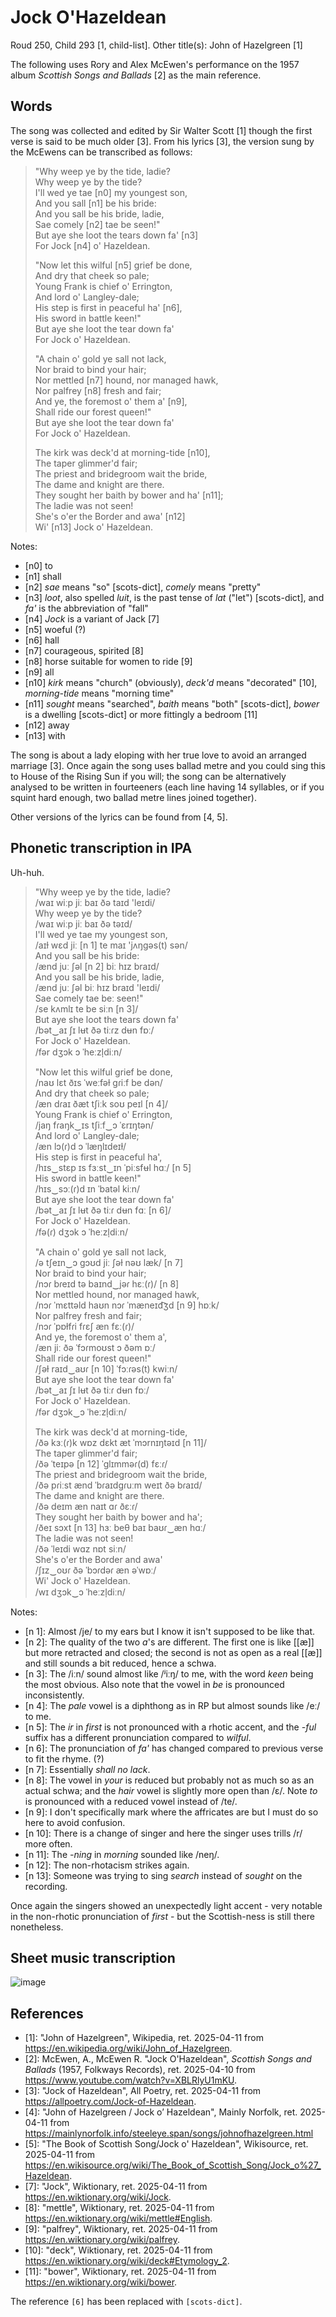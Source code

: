 # Jock O'Hazeldean
Roud 250, Child 293 [1, child-list]. Other title(s): John of Hazelgreen [1]

The following uses Rory and Alex McEwen's performance on the 1957 album *Scottish Songs and Ballads* [2] as the main reference.

## Words

The song was collected and edited by Sir Walter Scott [1] though the first verse is said to be much older [3]. From his lyrics [3], the version sung by the McEwens can be transcribed as follows:

> "Why weep ye by the tide, ladie?  
> Why weep ye by the tide?  
> I'll wed ye tae [n0] my youngest son,  
> And you sall [n1] be his bride:  
> And you sall be his bride, ladie,  
> Sae comely [n2] tae be seen!"  
> But aye she loot the tears down fa' [n3]  
> For Jock [n4] o' Hazeldean.  
> 
> "Now let this wilful [n5] grief be done,  
> And dry that cheek so pale;  
> Young Frank is chief o' Errington,  
> And lord o' Langley-dale;  
> His step is first in peaceful ha' [n6],  
> His sword in battle keen!"  
> But aye she loot the tear down fa'  
> For Jock o' Hazeldean.  
> 
> "A chain o' gold ye sall not lack,  
> Nor braid to bind your hair;  
> Nor mettled [n7] hound, nor managed hawk,  
> Nor palfrey [n8] fresh and fair;  
> And ye, the foremost o' them a' [n9],  
> Shall ride our forest queen!"  
> But aye she loot the tear down fa'  
> For Jock o' Hazeldean.  
> 
> The kirk was deck'd at morning-tide [n10],  
> The taper glimmer'd fair;  
> The priest and bridegroom wait the bride,  
> The dame and knight are there.  
> They sought her baith by bower and ha' [n11];  
> The ladie was not seen!  
> She's o'er the Border and awa' [n12]  
> Wi' [n13] Jock o' Hazeldean.  

Notes:  
- [n0] to
- [n1] shall
- [n2] *sae* means "so" [scots-dict], *comely* means "pretty"
- [n3] *loot*, also spelled *luit*, is the past tense of *lat* ("let") [scots-dict], and *fa'* is the abbreviation of "fall"
- [n4] *Jock* is a variant of Jack [7]
- [n5] woeful (?)
- [n6] hall
- [n7] courageous, spirited [8]
- [n8] horse suitable for women to ride [9]
- [n9] all
- [n10] *kirk* means "church" (obviously), *deck'd* means "decorated" [10], *morning-tide* means "morning time"
- [n11] *sought* means "searched", *baith* means "both" [scots-dict], *bower* is a dwelling [scots-dict] or more fittingly a bedroom [11]
- [n12] away
- [n13] with

The song is about a lady eloping with her true love to avoid an arranged marriage [3]. Once again the song uses ballad metre and you could sing this to House of the Rising Sun if you will; the song can be alternatively analysed to be written in fourteeners (each line having 14 syllables, or if you squint hard enough, two ballad metre lines joined together).

Other versions of the lyrics can be found from [4, 5].

## Phonetic transcription in IPA
Uh-huh.

> "Why weep ye by the tide, ladie?  
> /waɪ wiːp jiː baɪ ðə taɪd 'leɪdi/  
> Why weep ye by the tide?  
> /waɪ wiːp jiː baɪ ðə təɪd/  
> I'll wed ye tae my youngest son,  
> /aɪɫ wɛd jiː [n 1] te maɪ 'jʌŋgəs(t) sən/  
> And you sall be his bride:  
> /ænd juː ʃəl [n 2] biː hɪz braɪd/  
> And you sall be his bride, ladie,  
> /ænd juː ʃəl biː hɪz braɪd 'leɪdi/  
> Sae comely tae beː seen!"  
> /se kʌmlɪ te be siːn [n 3]/  
> But aye she loot the tears down fa'  
> /bət‿aɪ ʃɪ lʉt ðə tiːɾz dʉn fɒː/  
> For Jock o' Hazeldean.  
> /fər dʒɔk ɔ ˈheːzl̩diːn/  
> 
> "Now let this wilful grief be done,  
> /naʊ lɛt ðɪs ˈweːfəɫ gɾiːf be dən/  
> And dry that cheek so pale;  
> /æn dɾaɪ ðæt tʃiːk soʊ peɪl [n 4]/  
> Young Frank is chief o' Errington,  
> /jaŋ fɾaŋk‿ɪs tʃiːf‿ɔ ˈɛrɪŋtən/  
> And lord o' Langley-dale;  
> /æn lɔ(ɾ)d ɔ ˈlæŋlɪdeɪɫ/  
> His step is first in peaceful ha',  
> /hɪs‿stɛp ɪs fɜːst‿ɪn ˈpiːsfʉl hɑː/ [n 5]  
> His sword in battle keen!"  
> /hɪs‿sɔː(ɾ)d ɪn ˈbatəl kiːn/  
> But aye she loot the tear down fa'  
> /bət‿aɪ ʃɪ lʉt ðə tiːɾ dʉn fɑː [n 6]/  
> For Jock o' Hazeldean.  
> /fə(ɾ) dʒɔk ɔ ˈheːzl̩diːn/  
> 
> "A chain o' gold ye sall not lack,  
> /ə tʃeɪn‿ɔ gɔʊd jiː ʃəɫ nəʊ læk/ [n 7]  
> Nor braid to bind your hair;  
> /nɔɾ bɾeɪd tə baɪnd‿jəɾ hɛː(ɾ)/ [n 8]  
> Nor mettled hound, nor managed hawk,  
> /nɔɾ ˈmɛttəld haʊn nɔɾ ˈmæneɪd͡ʒd [n 9] hɒːk/  
> Nor palfrey fresh and fair;  
> /nɔɾ ˈpɒɫfɾi fɾɛʃ æn fɛː(ɾ)/  
> And ye, the foremost o' them a',  
> /æn jiː ðə ˈfɔɾmoʊst ɔ ðəm ɒː/  
> Shall ride our forest queen!"  
> /ʃəɫ raɪd‿aʊɾ [n 10] ˈfɔːɾəs(t) kwiːn/  
> But aye she loot the tear down fa'  
> /bət‿aɪ ʃɪ lʉt ðə tiːɾ dʉn fɒː/  
> For Jock o' Hazeldean.  
> /fər dʒɔk‿ɔ ˈheːzl̩diːn/  
> 
> The kirk was deck'd at morning-tide,  
> /ðə kɜː(ɾ)k wɒz dɛkt æt ˈmɔrnɪŋtəɪd [n 11]/  
> The taper glimmer'd fair;  
> /ðə ˈteɪpə [n 12] ˈglɪmməɾ(d) fɛːɾ/  
> The priest and bridegroom wait the bride,  
> /ðə pɾiːst ænd ˈbɾaɪdgɾuːm weɪt ðə bɾaɪd/  
> The dame and knight are there.  
> /ðə deɪm æn naɪt ɑɾ ðɛːɾ/  
> They sought her baith by bower and ha';  
> /ðeɪ sɔxt [n 13] hɜː beθ baɪ baʊɾ‿æn hɑː/  
> The ladie was not seen!  
> /ðə ˈleɪdi wɑz nɒt siːn/  
> She's o'er the Border and awa'  
> /ʃɪz‿oʊɾ ðə ˈbɔɾdəɾ æn əˈwɒː/  
> Wi' Jock o' Hazeldean.  
> /wɪ dʒɔk‿ɔ ˈheːzl̩diːn/  

Notes:  
- [n 1]: Almost /je/ to my ears but I know it isn't supposed to be like that.
- [n 2]: The quality of the two *a*'s are different. The first one is like [[æ]] but more retracted and closed; the second is not as open as a real [[æ]] and still sounds a bit reduced, hence a schwa.
- [n 3]: The /iːn/ sound almost like /ʲiːŋ/ to me, with the word *keen* being the most obvious. Also note that the vowel in *be* is pronounced inconsistently.
- [n 4]: The *pale* vowel is a diphthong as in RP but almost sounds like /eː/ to me.
- [n 5]: The *ir* in *first* is not pronounced with a rhotic accent, and the *-ful* suffix has a different pronunciation compared to *wilful*.
- [n 6]: The pronunciation of *fa'* has changed compared to previous verse to fit the rhyme. (?)
- [n 7]: Essentially *shall no lack*.
- [n 8]: The vowel in *your* is reduced but probably not as much so as an actual schwa; and the *hair* vowel is slightly more open than /ɛ/. Note *to* is pronounced with a reduced vowel instead of /te/.
- [n 9]: I don't specifically mark where the affricates are but I must do so here to avoid confusion.
- [n 10]: There is a change of singer and here the singer uses trills /r/ more often.
- [n 11]: The *-ning* in *morning* sounded like /neŋ/.
- [n 12]: The non-rhotacism strikes again.
- [n 13]: Someone was trying to sing *search* instead of *sought* on the recording.

Once again the singers showed an unexpectedly light accent - very notable in the non-rhotic pronunciation of *first* - but the Scottish-ness is still there nonetheless.

## Sheet music transcription

![image](./music/Jock%20O'Hazeldean.png)

## References

- [1]: "John of Hazelgreen", Wikipedia, ret. 2025-04-11 from https://en.wikipedia.org/wiki/John_of_Hazelgreen.
- [2]: McEwen, A., McEwen R. "Jock O'Hazeldean", *Scottish Songs and Ballads* (1957, Folkways Records), ret. 2025-04-10 from https://www.youtube.com/watch?v=XBLRlyU1mKU.
- [3]: "Jock of Hazeldean", All Poetry, ret. 2025-04-11 from https://allpoetry.com/Jock-of-Hazeldean.
- [4]: "John of Hazelgreen / Jock o’ Hazeldean", Mainly Norfolk, ret. 2025-04-11 from https://mainlynorfolk.info/steeleye.span/songs/johnofhazelgreen.html
- [5]: "The Book of Scottish Song/Jock o' Hazeldean", Wikisource, ret. 2025-04-11 from https://en.wikisource.org/wiki/The_Book_of_Scottish_Song/Jock_o%27_Hazeldean.
- [7]: "Jock", Wiktionary, ret. 2025-04-11 from https://en.wiktionary.org/wiki/Jock.
- [8]: "mettle", Wiktionary, ret. 2025-04-11 from https://en.wiktionary.org/wiki/mettle#English.
- [9]: "palfrey", Wiktionary, ret. 2025-04-11 from https://en.wiktionary.org/wiki/palfrey.
- [10]: "deck", Wiktionary, ret. 2025-04-11 from https://en.wiktionary.org/wiki/deck#Etymology_2.
- [11]: "bower", Wiktionary, ret. 2025-04-11 from https://en.wiktionary.org/wiki/bower.

The reference `[6]` has been replaced with `[scots-dict]`.
